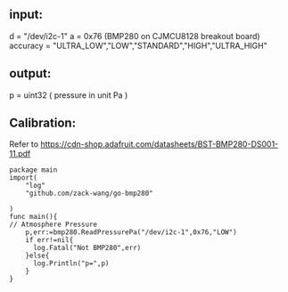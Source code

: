 ## input:
d = "/dev/i2c-1"
a = 0x76 (BMP280 on CJMCU8128 breakout board)
accuracy = "ULTRA_LOW","LOW","STANDARD","HIGH","ULTRA_HIGH"

## output:
p = uint32 ( pressure in unit Pa )

## Calibration:
Refer to https://cdn-shop.adafruit.com/datasheets/BST-BMP280-DS001-11.pdf

````
package main
import(
	"log"
	"github.com/zack-wang/go-bmp280"

)
func main(){
// Atmosphere Pressure
	p,err:=bmp280.ReadPressurePa("/dev/i2c-1",0x76,"LOW")
	if err!=nil{
	  log.Fatal("Not BMP280",err)
	}else{
	  log.Println("p=",p)
	}
}
````
